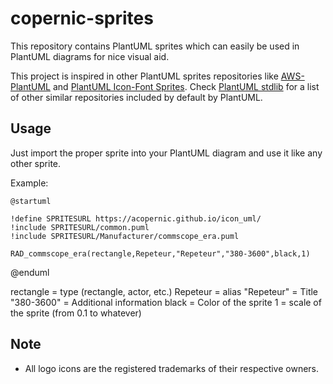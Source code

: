 # copernic-sprites

This repository contains PlantUML sprites which can easily be used in PlantUML diagrams for nice visual aid.

This project is inspired in other PlantUML sprites repositories like [AWS-PlantUML](https://github.com/milo-minderbinder/AWS-PlantUML) and [PlantUML Icon-Font Sprites](https://github.com/tupadr3/plantuml-icon-font-sprites). Check [PlantUML stdlib](https://plantuml.com/es/stdlib) for a list of other similar repositories included by default by PlantUML.

## Usage

Just import the proper sprite into your PlantUML diagram and use it like any other sprite.

Example:

```
@startuml

!define SPRITESURL https://acopernic.github.io/icon_uml/
!include SPRITESURL/common.puml
!include SPRITESURL/Manufacturer/commscope_era.puml

RAD_commscope_era(rectangle,Repeteur,"Repeteur","380-3600",black,1)
```
@enduml

rectangle = type (rectangle, actor, etc.)
Repeteur  = alias
"Repeteur" = Title
"380-3600" = Additional information
black = Color of the sprite
1 = scale of the sprite (from 0.1 to whatever)

## Note

* All logo icons are the registered trademarks of their respective owners.
